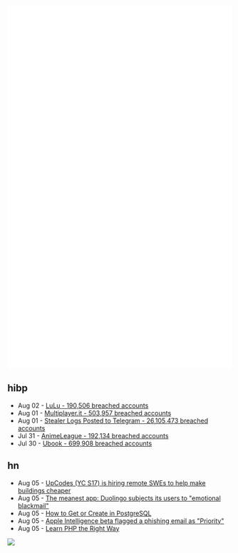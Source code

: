 ![Metrics](https://raw.githubusercontent.com/phixion/phixion/master/metrics.svg)

## hibp

<!--
for https://github.com/phixion/phixion/blob/main/.github/workflows/feeds.yml
-->
<!--START_SECTION:haveibeenpwnd-->
- Aug 02 - [LuLu - 190,506 breached accounts](https://haveibeenpwned.com/PwnedWebsites#LuLu)
- Aug 01 - [Multiplayer.it - 503,957 breached accounts](https://haveibeenpwned.com/PwnedWebsites#MultiplayerIt)
- Aug 01 - [Stealer Logs Posted to Telegram - 26,105,473 breached accounts](https://haveibeenpwned.com/PwnedWebsites#TelegramStealerLogs)
- Jul 31 - [AnimeLeague - 192,134 breached accounts](https://haveibeenpwned.com/PwnedWebsites#AnimeLeague)
- Jul 30 - [Ubook - 699,908 breached accounts](https://haveibeenpwned.com/PwnedWebsites#Ubook)
<!--END_SECTION:haveibeenpwnd-->

## hn

<!--
for https://github.com/phixion/phixion/blob/main/.github/workflows/feeds.yml
-->
<!--START_SECTION:hn-->
- Aug 05 - [UpCodes (YC S17) is hiring remote SWEs to help make buildings cheaper](https://up.codes/careers?utm_source=HN)
- Aug 05 - [The meanest app: Duolingo subjects its users to "emotional blackmail"](https://www.businessinsider.com/duolingo-meanest-app-nagging-notifications-melting-icon-gen-z-marketing-2024-7)
- Aug 05 - [How to Get or Create in PostgreSQL](https://hakibenita.com/postgresql-get-or-create)
- Aug 05 - [Apple Intelligence beta flagged a phishing email as "Priority"](https://social.panic.com/@cabel/112905175504595751)
- Aug 05 - [Learn PHP the Right Way](https://github.com/ggelashvili/learnphptherightway-outline)
<!--END_SECTION:hn-->

<!--
for https://yhype.me
-->
![](https://hit.yhype.me/github/profile?user_id=13013670)
